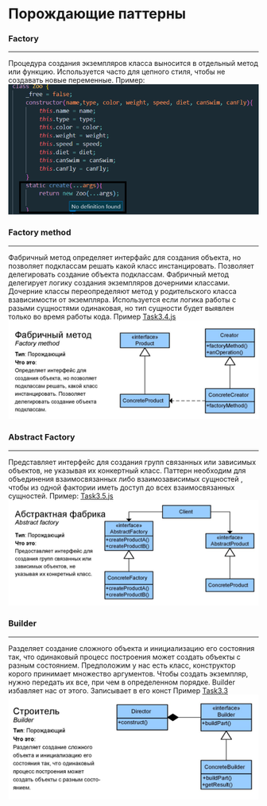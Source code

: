 # Порождающие паттерны
### Factory
***
Процедура создания экземпляров класса выносится в отдельный метод или функцию. Используется часто для цепного стиля, чтобы не создавать
новые переменные. Пример:  
![паттерн](/p.png)  
### Factory method
***
Фабричный метод определяет интерфайс для создания объекта, но позволяет подклассам решать какой класс инстанцировать. Позволяет делегировать создание объекта подклассам. Фабричный метод делегирует логику создания экземпляров дочерними классами. Дочерние классы переопределяют метод у родительского класса взависимости от экземпляра. Используется если логика работы с разыми сущностями одинаковая, но тип сущности будет выявлен только во время работы кода. Пример [Task3.4.js]()
![паттерн](/p1.jpg)  
### Abstract Factory
***
Представляет интерфейс для создания групп связанных или зависимых объектов, не указывая их конкертный класс. Паттерн необходим для объединения взаимосвязанных либо взаимозависимых сущностей , чтобы из одной фактории иметь доступ до всех взаимосвязанных сущностей.
Пример: [Task3.5.js]()  
![паттерн](/p2.jpg)  
### Builder
***
Разделяет создание сложного объекта и инициализацию его состояния так, что одинаковый процесс построения может создать объекты с разным состоянием. Предположим у нас есть класс, конструктор корого принимает множество аргументов. Чтобы создать экземпляр, нужно передать их все, при чем в определенном порядке. Builder избавляет нас от этого. Записывает в его конст Пример [Task3.3]()  
![паттерн](/p3.jpg)  

